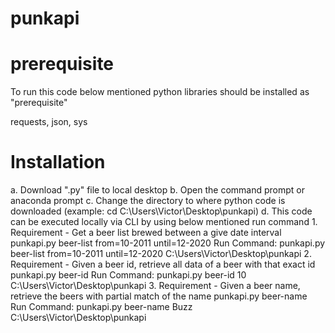 # punkapi

# prerequisite
To run this code below mentioned python libraries should be installed as "prerequisite"

requests, json, sys

# Installation 
a. Download ".py" file to local desktop
b. Open the command prompt or anaconda prompt
c. Change the directory to where python code is downloaded (example: cd C:\Users\Victor\Desktop\punkapi)
d. This code can be executed locally via CLI by using below mentioned run command
	1. Requirement - Get a beer list brewed between a give date interval
	punkapi.py beer-list from=10-2011 until=12-2020 <Output Location where to write the results>
	Run Command: punkapi.py beer-list from=10-2011 until=12-2020 C:\Users\Victor\Desktop\punkapi
	2. Requirement - Given a beer id, retrieve all data of a beer with that exact id
	punkapi.py beer-id <Give a beer id> <Output Location where to write the results>
	Run Command: punkapi.py beer-id 10 C:\Users\Victor\Desktop\punkapi
	3. Requirement - Given a beer name, retrieve the beers with partial match of the name
	punkapi.py beer-name <Give a beer name> <Output Location where to write the results>
	Run Command: punkapi.py beer-name Buzz C:\Users\Victor\Desktop\punkapi
